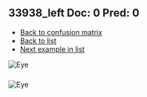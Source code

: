 ## 33938_left Doc: 0 Pred: 0
- [Back to confusion matrix](https://github.com/juliandewit/kaggle_retinopathy/blob/master/matrix.md)
- [Back to list](https://github.com/juliandewit/kaggle_retinopathy/blob/master/lists/00/list.md)
- [Next example in list](https://github.com/juliandewit/kaggle_retinopathy/blob/master/lists/00/33/33941_left.md)

![Eye](https://retinopaty.blob.core.windows.net/size1024/33938_left_0.jpeg)

### 

![Eye]()

